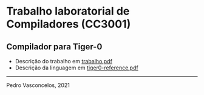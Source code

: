 
# Trabalho laboratorial de Compiladores (CC3001)

## Compilador para Tiger-0

* Descrição do trabalho em [trabalho.pdf](trabalho.pdf)
* Descrição da linguagem em [tiger0-reference.pdf](tiger0-reference.pdf)

----

Pedro Vasconcelos, 2021
